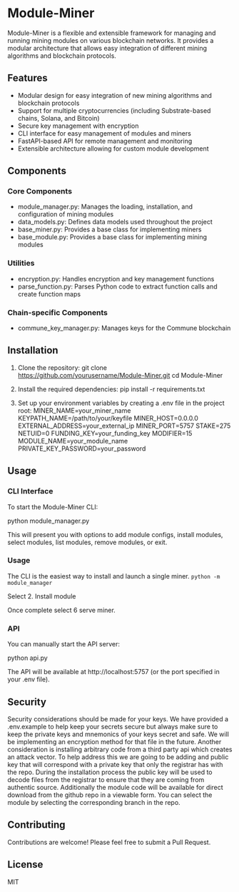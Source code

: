 # Module-Miner

Module-Miner is a flexible and extensible framework for managing and running mining modules on various blockchain networks. It provides a modular architecture that allows easy integration of different mining algorithms and blockchain protocols.

## Features

- Modular design for easy integration of new mining algorithms and blockchain protocols
- Support for multiple cryptocurrencies (including Substrate-based chains, Solana, and Bitcoin)
- Secure key management with encryption
- CLI interface for easy management of modules and miners
- FastAPI-based API for remote management and monitoring
- Extensible architecture allowing for custom module development

## Components

### Core Components

- module_manager.py: Manages the loading, installation, and configuration of mining modules
- data_models.py: Defines data models used throughout the project
- base_miner.py: Provides a base class for implementing miners
- base_module.py: Provides a base class for implementing mining modules

### Utilities

- encryption.py: Handles encryption and key management functions
- parse_function.py: Parses Python code to extract function calls and create function maps

### Chain-specific Components

- commune_key_manager.py: Manages keys for the Commune blockchain

## Installation

1. Clone the repository:
   git clone https://github.com/yourusername/Module-Miner.git
   cd Module-Miner

2. Install the required dependencies:
   pip install -r requirements.txt

3. Set up your environment variables by creating a .env file in the project root:
   MINER_NAME=your_miner_name
   KEYPATH_NAME=/path/to/your/keyfile
   MINER_HOST=0.0.0.0
   EXTERNAL_ADDRESS=your_external_ip
   MINER_PORT=5757
   STAKE=275
   NETUID=0
   FUNDING_KEY=your_funding_key
   MODIFIER=15
   MODULE_NAME=your_module_name
   PRIVATE_KEY_PASSWORD=your_password

## Usage

### CLI Interface

To start the Module-Miner CLI:

python module_manager.py

This will present you with options to add module configs, install modules, select modules, list modules, remove modules, or exit. 

### Usage

The CLI is the easiest way to install and launch a single miner. 
`python -m module_manager`

Select 2. Install module

Once complete select 6 serve miner.

### API

You can manually start the API server:

python api.py

The API will be available at http://localhost:5757 (or the port specified in your .env file).


## Security

Security considerations should be made for your keys. We have provided a .env.example to help keep your secrets secure but always make sure to keep the private keys and mnemonics of your keys secret and safe. We will be implementing an encryption method for that file in the future.
Another consideration is installing arbitrary code from a third party api which creates an attack vector. To help address this we are going to be adding and public key that will correspond with a private key that only the registrar has with the repo. During the installation process the public key will be used to decode files from the registrar to ensure that they are coming from authentic source. Additionally the module code will be available for direct download from the github repo in a viewable form. You can select the module by selecting the corresponding branch in the repo.

## Contributing

Contributions are welcome! Please feel free to submit a Pull Request.

## License

MIT